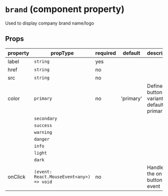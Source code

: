 # `brand` (component property)

Used to display company brand name/logo 

## Props
| property    | propType   | required | default | description                                                   |
| ----------- | ---------- | -------- | ------- | ------------------------------------------------------------- |
| label| `string` | yes |
| href | `string` | no |
| src | `string` | no | 
| color | `primary` | no | 'primary' | Defines the button variant. By default is primary|
|| `secondary`
|| `success`
|| `warning`
|| `danger`
|| `info`
|| `light`
|| `dark`
|onClick|`(event: React.MouseEvent<any>) => void`| no ||Handles the on click button event| 


